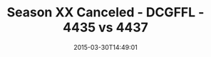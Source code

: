 ---
title: Season XX Canceled - DCGFFL - 4435 vs 4437
teams_score:
- team: 4435
  score: 32
- team: 4437
  score: 20
mvp: Refs
game-ball: N/A
season: 10
week: 5
date: '2015-03-30T14:49:01'
pageid: season-10-week-5-4435-vs-4437
---
